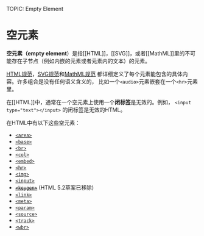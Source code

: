 TOPIC: Empty Element

# 空元素

**空元素（empty element**）是指[[HTML]]，[[SVG]]，或者[[MathML]]里的不可能存在子节点（例如内嵌的元素或者元素内的文本）的元素。

[HTML规范](http://www.w3.org/html/wg/drafts/html/CR/)，[SVG规范](http://www.w3.org/TR/SVG2/)和[MathML规范](http://www.w3.org/Math/draft-spec/)
都详细定义了每个元素能包含的具体内容。许多组合是没有任何语义含义的，
比如一个`<audio>`元素嵌套在一个`<hr>`元素里。

在[[HTML]]中，通常在一个空元素上使用一个**闭标签**是无效的。例如， `<input type="text"></input>` 的闭标签是无效的HTML。

在HTML中有以下这些空元素：

- [`<area>`](/zh-hans/webfrontend/<area>)
- [`<base>`](/zh-hans/webfrontend/<base>)
- [`<br>`](/zh-hans/webfrontend/<br>)
- [`<col>`](/zh-hans/webfrontend/<col>)
- [`<embed>`](/zh-hans/webfrontend/<embed>)
- [`<hr>`](/zh-hans/webfrontend/<hr>)
- [`<img>`](/zh-hans/webfrontend/<img>)
- [`<input>`](/zh-hans/webfrontend/<input>)
- ~~[`<keygen>`](/zh-hans/webfrontend/<keygen>)~~ (HTML 5.2草案已移除)
- [`<link>`](/zh-hans/webfrontend/<link>)
- [`<meta>`](/zh-hans/webfrontend/<meta>)
- [`<param>`](/zh-hans/webfrontend/<param>)
- [`<source>`](/zh-hans/webfrontend/<source>)
- [`<track>`](/zh-hans/webfrontend/<track>)
- [`<wbr>`](/zh-hans/webfrontend/<wbr>)
